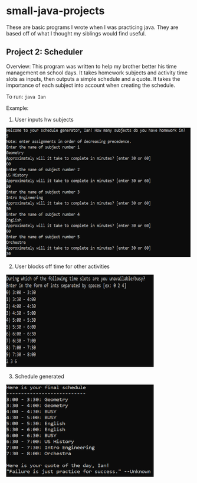 # small-java-projects
These are basic programs I wrote when I was practicing java. They are based off of what I thought my siblings would find useful.

## Project 2: Scheduler
Overview: This program was written to help my brother better his time management on school days. It takes homework subjects and activity time slots as inputs, then outputs a simple schedule and a quote. It takes the importance of each subject into account when creating the schedule.

To run: `java Ian`

Example:

1. User inputs hw subjects
<img src="https://github.com/eea15/small-java-projects/blob/master/Scheduler/subjects.PNG?raw=true" width="500" height="350">

2. User blocks off time for other activities
<img src="https://github.com/eea15/small-java-projects/blob/master/Scheduler/busy.PNG?raw=true" width="400" height="250">

3. Schedule generated
<img src="https://github.com/eea15/small-java-projects/blob/master/Scheduler/final.PNG?raw=true" width="400" height="250">
